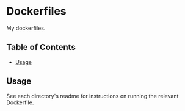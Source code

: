 # Dockerfiles

My dockerfiles.

## Table of Contents

* [Usage](#usage)

## Usage

See each directory's readme for instructions on running the relevant Dockerfile.